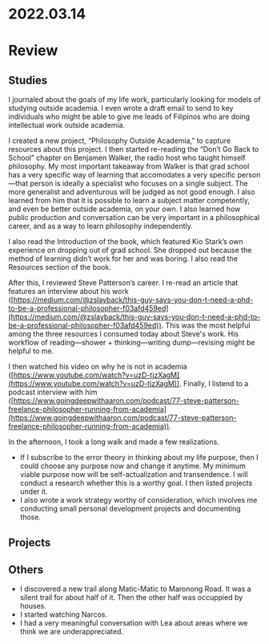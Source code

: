 # 2022.03.14

# Review

## Studies

I journaled about the goals of my life work, particularly looking for models of studying outside academia. I even wrote a draft email to send to key individuals who might be able to give me leads of Filipinos who are doing intellectual work outside academia.

I created a new project, “Philosophy Outside Academia,” to capture resources about this project. I then started re-reading the “Don’t Go Back to School” chapter on Benjamen Walker, the radio host who taught himself philosophy. My most important takeaway from Walker is that grad school has a very specific way of learning that accomodates a very specific person—that person is ideally a specialist who focuses on a single subject. The more generalist and adventurous will be judged as not good enough. I also learned from him that it is possible to learn a subject matter competently, and even be better outside academia, on your own. I also learned how public production and conversation can be very important in a philosophical career, and as a way to learn philosophy independently.

I also read the Introduction of the book, which featured Kio Stark’s own experience on dropping out of grad school. She dropped out because the method of learning didn’t work for her and was boring. I also read the Resources section of the book.

After this, I reviewed Steve Patterson’s career. I re-read an article that features an interview about his work ([https://medium.com/@zslayback/this-guy-says-you-don-t-need-a-phd-to-be-a-professional-philosopher-f03afd459ed](https://medium.com/@zslayback/this-guy-says-you-don-t-need-a-phd-to-be-a-professional-philosopher-f03afd459ed)). This was the most helpful among the three resources I consumed today about Steve's work. His workflow of reading—shower + thinking—writing dump—revising might be helpful to me.

I then watched his video on why he is not in academia ([https://www.youtube.com/watch?v=uzD-tjzXagM](https://www.youtube.com/watch?v=uzD-tjzXagM)). Finally, I listend to a podcast interview with him ([https://www.goingdeepwithaaron.com/podcast/77-steve-patterson-freelance-philosopher-running-from-academia](https://www.goingdeepwithaaron.com/podcast/77-steve-patterson-freelance-philosopher-running-from-academia)).

In the afternoon, I took a long walk and made a few realizations.

- If I subscribe to the error theory in thinking about my life purpose, then I could choose any purpose now and change it anytime. My minimum viable purpose now will be self-actualization and transendence. I will conduct a research whether this is a worthy goal. I then listed projects under it.
- I also wrote a work strategy worthy of consideration, which involves me conducting small personal development projects and documenting those.

## Projects

## Others

- I discovered a new trail along Matic-Matic to Maronong Road. It was a silent trail for about half of it. Then the other half was occuppied by houses.
- I started watching Narcos.
- I had a very meaningful conversation with Lea about areas where we think we are underappreciated.

